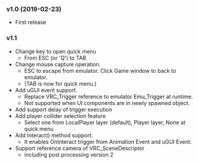 
### v1.0 (2019-02-23)
- First release

### v1.1

- Change key to open quick menu
    - From ESC (or 'Q') to TAB
- Change mouse capture operation. 
    - ESC to escape from emulator. Click Game window to back to emulator.
    - (TAB is now for quick menu.)
- Add uGUI event support.
    - Replace VRC_Trigger reference to emulator Emu_Trigger at runtime.
    - Not supported when UI components are in newly spawned object.
- Add support delay of trigger execution
- Add player collider selection feature
    - Select one from LocalPlayer layer (default), Player layer, None at quick menu
- Add Interact() method support.
    - It enables OnInteract trigger from Animation Event and uGUI Event.
- Support reference camera of VRC_SceneDescriptor
    - including post processing version 2
    
